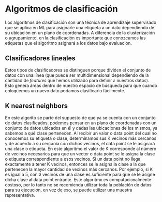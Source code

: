 # Algoritmos de clasificación
Los algoritmos de clasificación son una técnica de aprendizaje supervisado que se aplica en ML para asignarle una etiqueta a un dato dependiendo de su ubicación en un plano de coordenadas.
A diferencia de la clusterización o agrupamiento, en la clasificación es importante que conozcamos las etiquetas que el algoritmo asignará a los datos bajo evaluación.

##   Clasificadores lineales
Estos tipos de clasificadores se distinguen porque dividen el conjunto de datos con una línea (que puede ser multidimensional dependiendo de la cantidad de  _features_  que hemos utilizado para definir a nuestros datos). Esto genera áreas dentro de nuestro espacio de búsqueda para que cuando coloquemos un nuevo dato podamos clasificarlo fácilmente.

## K nearest neighbors
En este algorito se parte del supuesto de que ya se cuenta con un conjunto de datos clasificados, podemos pensar en un plano de coordenadas con un conjunto de datos ubicados en él y dadas las ubicaciones de los mismos, ya sabemos a qué clase pertenecen.
Al recibir un valor o data point del cual no conocemos su etiqueta o clase, determinamos sus K vecinos más cercanos y de acuerdo a su cercanía con dichos vecinos, el data point se le asignará una clase o etiqueta.
En este algoritmo el valor de K corresponde al número de vecinos necesarios para que un vector o data point se le asigna la clase o etiqueta correspondiente a esos vecinos.
Si un data point no llega exactamente a tener K vecinos, entonces se le asigna la clase a la que pertenecen la mayor cantidad de vecinos más cercanos.
Por ejemplo, si K es igual a 5, con 3 vecinos de una clase es suficiente para que se le asigne dicha clase al data point entrante.
Este algoritmo es computacionalmente costoso, por lo tanto no se recomienda utilizar toda la población de datos para su ejecución, en vez de eso, se puede utilizar una muestra representativa.
<!--stackedit_data:
eyJoaXN0b3J5IjpbLTE3NjQwNDUwNzEsLTE3MTU2OTQxMjYsLT
EzNjg2Nzk5NzEsLTU5MDcwMDI4MCwxNTUxODQ1NDg2LDEwOTE0
NTczODIsLTIwODg3NDY2MTJdfQ==
-->